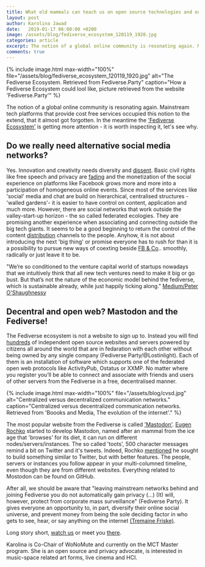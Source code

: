 ```yaml
---
title: What old mammals can teach us on open source technologies and ourselves
layout: post
author: Karolina Jawad
date:   2019-01-17 06:00:00 +0200
image: /assets/blog/fediverse_ecosystem_120119_1920.jpg
categories: article
excerpt: The notion of a global online community is resonating again. Mainstream tech platforms that provide cost free services occupied this notion to the extend, that it got almost forgotten. In the meantime the 'Fediverse Ecosystem' is getting more attention - it is worth inspecting it, let's see why.
comments: true
---
```

{% include image.html
max-width="100%" file="/assets/blog/fediverse_ecosystem_120119_1920.jpg" alt="The Fediverse Ecosystem. Retrieved from Fediverse.Party"
caption="How a Fediverse Ecosystem could lool like, picture retrieved from the website 'Fediverse.Party'" %}


The notion of a global online community is resonating again. Mainstream tech platforms that provide cost free services occupied this notion to the extend, that it almost got forgotten. In the meantime the <a href="https://fediverse.party/">'Fediverse Ecosystem'</a> is getting more attention - it is worth inspecting it, let's see why.


## Do we really need alternative social media networks?
Yes. Innovation and creativity needs diversity and <a href="https://magazine.areweeurope.com/silentrevolutions/stories/ellyn-valkengoed-protesting-in-the-age-of-social-media">dissent</a>. Basic civil rights like free speech and privacy are <a href="https://globalvoices.org/specialcoverage/billions-served-human-rights-in-the-facebook-era/">fading</a> and the monetization of the social experience on platforms like Facebook grows more and more into a participation of homogeneous online events. Since most of the services like 'social' media and chat are build on hierarchical, centralised structures - 'walled gardens'- it is easier to have control on content, application and much more. However, there are social networks that work outside the valley-start-up horizon - the so called federated ecologies. They are promising another experience when associating and connecting outside the big tech giants. It seems to be a good beginning to return the control of the content <a href="https://en.wikipedia.org/wiki/Distributed_social_network">distribution</a> channels to the people. Anyhow, it is not about introducing the next 'big thing' or promise everyone has to rush for than it is a possibility to pursue new ways of coexting beside <a href="https://www.forbrukerradet.no/side/facebook-and-google-manipulate-users-into-sharing-personal-data/">FB & Co</a>.. smoothly, radically or just leave it to be.

"We’re so conditioned to the venture capital world of startups nowadays that we intuitively think that all new tech ventures need to make it big or go bust. But that’s not the nature of the economic model behind the fediverse, which is sustainable already, while just happily ticking along." <a href="https://medium.com/@poshaughnessy/why-mastodon-is-defying-the-critical-mass-de3454109099">Medium/Peter O'Shaughnessy</a>


## Decentral and open web? Mastodon and the Fediverse!
The Fediverse ecosystem is not a website to sign up to. Instead you will find <a href="https://the-federation.info/">hundreds</a> of independent open source websites and servers powered by citizens all around the world that are in fedaration with each other without being owned by any single company (Fediverse Party/@Lostinlight). Each of them is an installation of software which supports one of the federated open web protocols like ActivityPub, Ostatus or XXMP. No matter where you register you’ll be able to connect and associate with friends and users of other servers from the Fediverse in a free, decentralised manner.


{% include image.html
max-width="100%" file="/assets/blog/cvsd.jpg" alt="Centralized versus decentralized communication networks."
caption="Centralized versus decentralized communication networks. Retrieved from 'Boooks and Media, The evolution of the internet'." %}


The most popular website from the Fediverse is called <a href="https://joinmastodon.org/">'Mastodon'</a>. <a href="https://medium.com/we-distribute/one-mammoth-of-a-job-an-interview-with-eugen-rochko-of-mastodon-23b159d6796a">Eugen Rochko</a> started to develop Mastodon, named after an mammal from the ice age that 'browses' for its diet, it can run on different nodes/servers/instances. The so called 'toots', 500 character messages remind a bit on Twitter and it's tweets. Indeed, Rochko <a href="https://mashable.com/2017/04/06/eugen-rochko-mastodon-interview/#jbiBYQuGbkq0">mentioned</a> he sought to build something similar to Twitter, but with better features. The people, servers or instances you follow appear in your multi-columned timeline, even though they are from different websites. Everything related to Mostodon can be found on GitHub.


After all, we should be aware that "leaving mainstream networks behind and joining Fediverse you do not automatically gain privacy (...) (It) will, however, protect from corporate mass surveillance" (Fediverse Party). It gives everyone an opportunity to, in part, diversify their online social universe, and prevent money from being the sole deciding factor in who gets to see, hear, or say anything on the internet <a href="https://blog.joinmastodon.org/2018/02/the-centralization-of-power-on-the-internet/">(Tremaine Friske)</a>.


Long story short, <a href="https://mastodon.technology/@wonomute">watch us</a> or meet you <a href="https://fediverse.party/">there</a>.




Karolina is Co-Chair of WoNoMute and currently on the MCT Master program. She is an open source and privacy advocate, is interested in music-space related art forms, live cinema and HCI.
